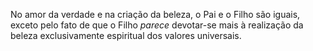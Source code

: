 ﻿No amor da verdade e na criação da beleza, o Pai e o Filho são iguais, exceto pelo fato de que o Filho <I>parece</I> devotar-se mais à realização da beleza exclusivamente espiritual dos valores universais.